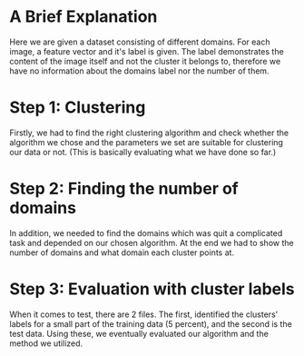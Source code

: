 # A Brief Explanation
Here we are given a dataset consisting of different domains. For each image, a feature vector and it's label is given. The label demonstrates the content of the image itself and not the cluster it belongs to, therefore we have no information about the domains label nor the number of them.
# Step 1: Clustering
Firstly, we had to find the right clustering algorithm and check whether the algorithm we chose and the parameters we set are suitable for clustering our data or not. (This is basically evaluating what we have done so far.)
# Step 2: Finding the number of domains
In addition, we needed to find the domains which was quit a complicated task and depended on our chosen algorithm. At the end we had to show the number of domains and what domain each cluster points at.
# Step 3: Evaluation with cluster labels
When it comes to test, there are 2 files. The first, identified the clusters’ labels for a small part of the training data (5 percent), and the second is the test data. Using these, we eventually evaluated our algorithm and the method we utilized.

